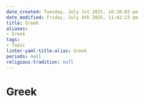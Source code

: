 ```yaml
---
date_created: Tuesday, July 1st 2025, 10:38:03 pm
date_modified: Friday, July 4th 2025, 11:42:23 pm
title: Greek
aliases:
- Greek
tags:
- Topic
linter-yaml-title-alias: Greek
periods: null
religious-tradition: null
---
```

# Greek
